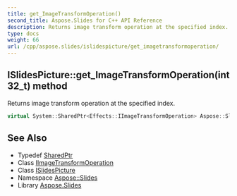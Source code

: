 ```yaml
---
title: get_ImageTransformOperation()
second_title: Aspose.Slides for C++ API Reference
description: Returns image transform operation at the specified index.
type: docs
weight: 66
url: /cpp/aspose.slides/islidespicture/get_imagetransformoperation/
---
```

## ISlidesPicture::get_ImageTransformOperation(int32_t) method


Returns image transform operation at the specified index.

```cpp
virtual System::SharedPtr<Effects::IImageTransformOperation> Aspose::Slides::ISlidesPicture::get_ImageTransformOperation(int32_t index)=0
```

## See Also

* Typedef [SharedPtr](../../system/sharedptr/)
* Class [IImageTransformOperation](../../aspose.slides.effects/iimagetransformoperation/)
* Class [ISlidesPicture](./)
* Namespace [Aspose::Slides](../)
* Library [Aspose.Slides](../../)